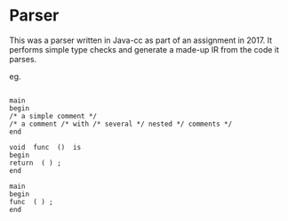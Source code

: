 # Parser

This was a parser written in Java-cc as part of an assignment in 2017.
It performs simple type checks and generate a made-up IR from the code it parses.

eg.

```

main
begin
/* a simple comment */
/* a comment /* with /* several */ nested */ comments */
end

```

```
void  func  ()  is
begin
return  ( ) ;
end

main
begin
func  ( ) ;
end
```